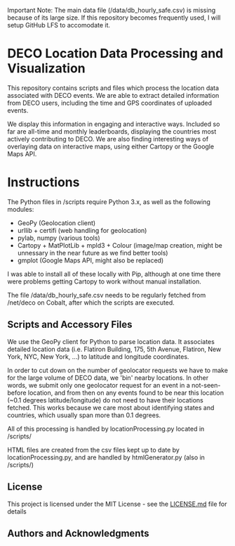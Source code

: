 Important Note: The main data file (/data/db_hourly_safe.csv) is missing because of its large size. If this repository becomes frequently used, I will setup GitHub LFS to accomodate it.

# DECO Location Data Processing and Visualization

This repository contains scripts and files which process the location data associated with DECO events. We are able to extract detailed information from DECO users, including the time and GPS coordinates of uploaded events.

We display this information in engaging and interactive ways. Included so far are all-time and monthly leaderboards, displaying the countries most actively contributing to DECO. We are also finding interesting ways of overlaying data on interactive maps, using either Cartopy or the Google Maps API. 

# Instructions

The Python files in /scripts require Python 3.x, as well as the following modules:
- GeoPy (Geolocation client)
- urllib + certifi (web handling for geolocation)
- pylab, numpy (various tools)
- Cartopy + MatPlotLib + mpld3 + Colour (image/map creation, might be unnessary in the near future as we find better tools)
- gmplot (Google Maps API, might also be replaced)

I was able to install all of these locally with Pip, although at one time there were problems getting Cartopy to work without manual installation.

The file /data/db_hourly_safe.csv needs to be regularly fetched from /net/deco on Cobalt, after which the scripts are executed. 

## Scripts and Accessory Files

We use the GeoPy client for Python to parse location data. It associates detailed location data (i.e. Flatiron Building, 175, 5th Avenue, Flatiron, New York, NYC, New York, ...) to latitude and longitude coordinates.

In order to cut down on the number of geolocator requests we have to make for the large volume of DECO data, we 'bin' nearby locations. In other words, we submit only one geolocator request for an event in a not-seen-before location, and from then on any events found to be near this location (~0.1 degrees latitude/longitude) do not need to have their locations fetched. This works because we care most about identifying states and countries, which usually span more than 0.1 degrees. 

All of this processing is handled by locationProcessing.py located in /scripts/

HTML files are created from the csv files kept up to date by locationProcessing.py, and are handled by htmlGenerator.py (also in /scripts/)

## License

This project is licensed under the MIT License - see the [LICENSE.md](LICENSE.md) file for details

## Authors and Acknowledgments


